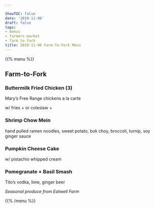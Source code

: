 ```yaml
---

ShowTOC: false
date: '2019-11-06'
draft: false
tags:
- menus
- farmers market
- farm to fork
title: 2019-11-06 Farm-To-Fork Menu
---
```


{{% menu %}}

## Farm\-to\-Fork

### Buttermilk Fried Chicken \(3\)

Mary’s Free Range chickens a la carte

w/ fries \+ or coleslaw \+

### Shrimp Chow Mein

hand pulled ramen noodles, sweet potato,
bok choy, broccoli, turnip, soy ginger sauce

### Pumpkin Cheese Cake

w/ pistachio whipped cream

### Pomegranate \+ Basil Smash

Tito’s vodka, lime, ginger beer


*Seasonal produce from Eatwell Farm*

{{% /menu %}}

